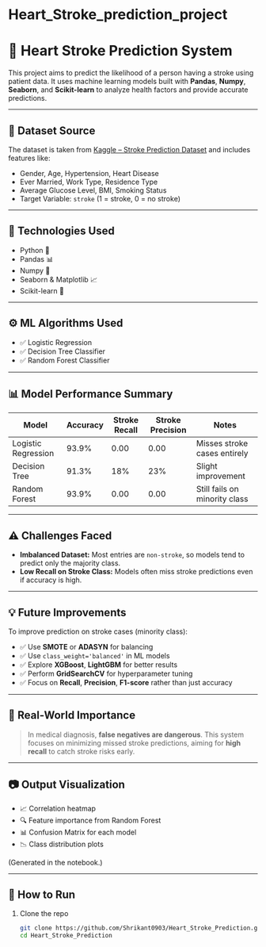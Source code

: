 # Heart_Stroke_prediction_project
# 🧠 Heart Stroke Prediction System

This project aims to predict the likelihood of a person having a stroke using patient data. It uses machine learning models built with **Pandas**, **Numpy**, **Seaborn**, and **Scikit-learn** to analyze health factors and provide accurate predictions.

---

## 📁 Dataset Source

The dataset is taken from [Kaggle – Stroke Prediction Dataset](https://www.kaggle.com/datasets/fedesoriano/stroke-prediction-dataset) and includes features like:

- Gender, Age, Hypertension, Heart Disease
- Ever Married, Work Type, Residence Type
- Average Glucose Level, BMI, Smoking Status
- Target Variable: `stroke` (1 = stroke, 0 = no stroke)

---

## 🔧 Technologies Used

- Python 🐍  
- Pandas 📊  
- Numpy 🔢  
- Seaborn & Matplotlib 📈  
- Scikit-learn 🤖  

---

## ⚙️ ML Algorithms Used

- ✅ Logistic Regression  
- ✅ Decision Tree Classifier  
- ✅ Random Forest Classifier  

---

## 📊 Model Performance Summary

| Model              | Accuracy | Stroke Recall | Stroke Precision | Notes |
|-------------------|----------|----------------|-------------------|-------|
| Logistic Regression | 93.9%   | 0.00           | 0.00              | Misses stroke cases entirely |
| Decision Tree       | 91.3%   | 18%            | 23%               | Slight improvement |
| Random Forest       | 93.9%   | 0.00           | 0.00              | Still fails on minority class |

---

## ⚠️ Challenges Faced

- **Imbalanced Dataset:** Most entries are `non-stroke`, so models tend to predict only the majority class.
- **Low Recall on Stroke Class:** Models often miss stroke predictions even if accuracy is high.

---

## 💡 Future Improvements

To improve prediction on stroke cases (minority class):

- ✅ Use **SMOTE** or **ADASYN** for balancing
- ✅ Use `class_weight='balanced'` in ML models
- ✅ Explore **XGBoost**, **LightGBM** for better results
- ✅ Perform **GridSearchCV** for hyperparameter tuning
- ✅ Focus on **Recall**, **Precision**, **F1-score** rather than just accuracy

---

## 📌 Real-World Importance

> In medical diagnosis, **false negatives are dangerous**. This system focuses on minimizing missed stroke predictions, aiming for **high recall** to catch stroke risks early.

---

## 📷 Output Visualization

- 📈 Correlation heatmap  
- 🔍 Feature importance from Random Forest  
- 📊 Confusion Matrix for each model  
- 📉 Class distribution plots  

(Generated in the notebook.)

---

## 🧪 How to Run

1. Clone the repo  
   ```bash
   git clone https://github.com/Shrikant0903/Heart_Stroke_Prediction.git
   cd Heart_Stroke_Prediction
